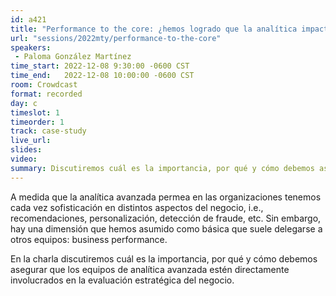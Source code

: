 ```yaml
---
id: a421
title: "Performance to the core: ¿hemos logrado que la analítica impacte al negocio?"
url: "sessions/2022mty/performance-to-the-core"
speakers:
 - Paloma González Martínez
time_start: 2022-12-08 9:30:00 -0600 CST
time_end:   2022-12-08 10:00:00 -0600 CST
room: Crowdcast
format: recorded
day: c
timeslot: 1
timeorder: 1
track: case-study
live_url: 
slides: 
video: 
summary: Discutiremos cuál es la importancia, por qué y cómo debemos asegurar que los equipos de analítica avanzada estén directamente involucrados en la evaluación estratégica del negocio.
---
```


A medida que la analítica avanzada permea en las organizaciones tenemos cada vez sofisticación en distintos aspectos del negocio, i.e., recomendaciones, personalización, detección de fraude, etc. Sin embargo, hay una dimensión que hemos asumido como básica que suele delegarse a otros equipos: business performance.

En la charla discutiremos cuál es la importancia, por qué y cómo debemos asegurar que los equipos de analítica avanzada estén directamente involucrados en la evaluación estratégica del negocio.